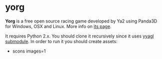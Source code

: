 yorg
=========

**Yorg** is a free open source racing game developed by Ya2 using Panda3D for Windows, OSX and Linux. More info on [its page](http://www.ya2.it/yorg).

It requires Python 2.x. You should clone it recursively since it uses [yyagl submodule](https://github.com/cflavio/yyagl). In order to run it you should create assets:

* scons images=1